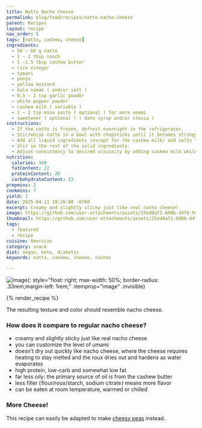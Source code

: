 ```yaml
---
title: Natto Nacho Cheese
permalink: blog/food/recipes/natto-nacho-cheese
parent: Recipes
layout: recipe
nav_order: 5
tags: [natto, cashew, cheese]
ingredients:
  - 50 – 60 g natto
  - 1 – 2 tbsp nooch
  - 1 –1.5 tbsp cashew butter
  - rice vinegar
  - tamari
  - ponzu
  - yellow mustard
  - kala namak ( and/or salt )
  - 0.5 – 2 tsp garlic powder
  - white pepper powder
  - cashew milk ( variable )
  - 1 – 2 tsp miso paste ( optional ) for more umami
  - sweetener ( optional ) ( date syrup and/or stevia )
instructions:
  - If the natto is frozen, defrost overnight in the refrigerator.
  - Stir/whisk natto in a bowl with chopsticks until it becomes stringy and creamy. Using a fork is not reccommended.
  - Add all liquid ingredients (except for the cashew milk) and salts to taste and whisk til dissolved.
  - Stir in the rest of the solid ingredients. 
  - Adjust consistency to desired viscosity by adding cashew milk while stirring.
nutrition:
  calories: 340
  fatContent: 22
  proteinContent: 26
  carbohydrateContent: 23
prepmins: 2
cookmins: 7
yield: 1
date: 2025-04-11 10:20:00 -0700
excerpt: Creamy and slightly sticky just like real nacho cheese!
image: https://github.com/user-attachments/assets/25ed8af1-600b-44f8-949f-1a5fcfb311e3
thumbnail: https://github.com/user-attachments/assets/25ed8af1-600b-44f8-949f-1a5fcfb311e3
tags:
  - featured
  - recipe
cuisine: American
category: snack
diet: vegan, keto, diabetic
keywords: natto, cashew, cheese, nachos

---
```


![image](https://github.com/user-attachments/assets/25ed8af1-600b-44f8-949f-1a5fcfb311e3){: style="float: right; max-width: 50%; border-radius: .33rem;margin-left: 1rem;" :itemprop="image" .invisible}

{% render_recipe %}

The resulting texture and color should resemble nacho cheese.

### How does it compare to regular nacho cheese?

- creamy and slightly sticky just like real nacho cheese
- you can customize the level of umami
- doesn’t dry out quickly like nacho cheese, where the cheese requires heating to stay melted and the roux dries out and hardens as water evaporates
- high protein, low-carb and somewhat low fat
- far less oily: the primary source of oil is from the cashew butter
- less filler ( flour/roux/starch, sodium citrate ) means more flavor
- can be eaten at room temperature, warmed or chilled

### More Cheese!
This recipe can easily be adapted to make [cheesy peas](cheesy-peas) instead.


<!-- ![image](https://github.com/user-attachments/assets/9658417e-cf49-43bd-8fae-7a2c73e25605){: style="float: right; width: 50%"} -->
